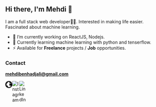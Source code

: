## Hi there, I'm Mehdi 👋
I am a full stack web developer👨‍💻. Interested in making life easier. Fascinated about machine learning.

- 🔭 I’m currently working on ReactJS, Nodejs.
- 🍔 Currently learning machine learning with python and tenserflow.
- ⚡  Available for **Freelance** projects / **Job** opportunities.


### Contact
**mehdibenhadjali@gmail.com**
<br/>

[<img align="left" alt="Website" width="22px" src="https://raw.githubusercontent.com/iconic/open-iconic/master/svg/globe.svg" />](mehdibha.codehub.tn)
[<img align="left" alt="Instagram" width="22px" src="https://cdn.jsdelivr.net/npm/simple-icons@v3/icons/instagram.svg" />](https://www.instagram.com/mehdibha)
[<img align="left" alt="LinkedIn" width="22px" src="https://cdn.jsdelivr.net/npm/simple-icons@v3/icons/linkedin.svg" />](https://www.linkedin.com/in/mehdi-ben-hadj-ali-6a7435131)
